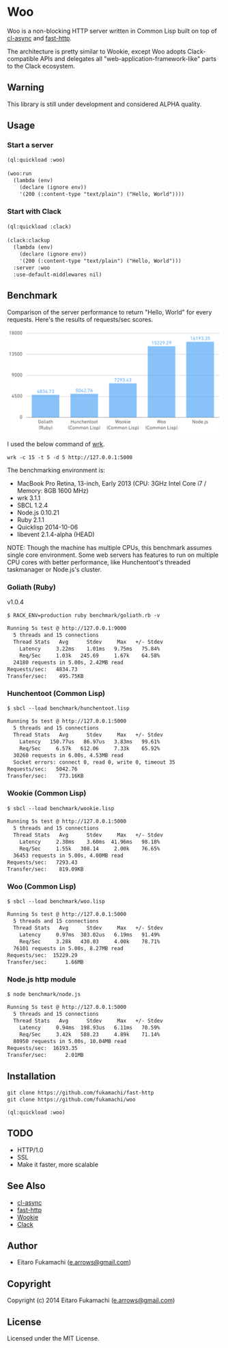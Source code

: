 # Woo

Woo is a non-blocking HTTP server written in Common Lisp built on top of [cl-async](http://orthecreedence.github.com/cl-async) and [fast-http](https://github.com/fukamachi/fast-http).

The architecture is pretty similar to Wookie, except Woo adopts Clack-compatible APIs and delegates all "web-application-framework-like" parts to the Clack ecosystem.

## Warning

This library is still under development and considered ALPHA quality.

## Usage

### Start a server

```common-lisp
(ql:quickload :woo)

(woo:run
  (lambda (env)
    (declare (ignore env))
    '(200 (:content-type "text/plain") ("Hello, World"))))
```

### Start with Clack

```common-lisp
(ql:quickload :clack)

(clack:clackup
  (lambda (env)
    (declare (ignore env))
    '(200 (:content-type "text/plain") ("Hello, World")))
  :server :woo
  :use-default-middlewares nil)
```

## Benchmark

Comparison of the server performance to return "Hello, World" for every requests. Here's the results of requests/sec scores.

![Benchmark Results](images/benchmark.png)

I used the below command of [wrk](https://github.com/wg/wrk).

```
wrk -c 15 -t 5 -d 5 http://127.0.0.1:5000
```

The benchmarking environment is:

* MacBook Pro Retina, 13-inch, Early 2013 (CPU: 3GHz Intel Core i7 / Memory: 8GB 1600 MHz)
* wrk 3.1.1
* SBCL 1.2.4
* Node.js 0.10.21
* Ruby 2.1.1
* Quicklisp 2014-10-06
* libevent 2.1.4-alpha (HEAD)

NOTE: Though the machine has multiple CPUs, this benchmark assumes single core environment. Some web servers has features to run on multiple CPU cores with better performance, like Hunchentoot's threaded taskmanager or Node.js's cluster.

### Goliath (Ruby)

v1.0.4

```
$ RACK_ENV=production ruby benchmark/goliath.rb -v
```

```
Running 5s test @ http://127.0.0.1:9000
  5 threads and 15 connections
  Thread Stats   Avg      Stdev     Max   +/- Stdev
    Latency     3.22ms    1.01ms   9.75ms   75.84%
    Req/Sec     1.03k   245.69     1.67k    64.58%
  24180 requests in 5.00s, 2.42MB read
Requests/sec:   4834.73
Transfer/sec:    495.75KB
```

### Hunchentoot (Common Lisp)

```
$ sbcl --load benchmark/hunchentoot.lisp
```

```
Running 5s test @ http://127.0.0.1:5000
  5 threads and 15 connections
  Thread Stats   Avg      Stdev     Max   +/- Stdev
    Latency   150.77us   86.97us   3.83ms   99.61%
    Req/Sec     6.57k   612.06     7.33k    65.92%
  30260 requests in 6.00s, 4.53MB read
  Socket errors: connect 0, read 0, write 0, timeout 35
Requests/sec:   5042.76
Transfer/sec:    773.16KB
```

### Wookie (Common Lisp)

```
$ sbcl --load benchmark/wookie.lisp
```

```
Running 5s test @ http://127.0.0.1:5000
  5 threads and 15 connections
  Thread Stats   Avg      Stdev     Max   +/- Stdev
    Latency     2.38ms    3.60ms  41.96ms   98.18%
    Req/Sec     1.55k   308.14     2.00k    76.65%
  36453 requests in 5.00s, 4.00MB read
Requests/sec:   7293.43
Transfer/sec:    819.09KB
```

### Woo (Common Lisp)

```
$ sbcl --load benchmark/woo.lisp
```

```
Running 5s test @ http://127.0.0.1:5000
  5 threads and 15 connections
  Thread Stats   Avg      Stdev     Max   +/- Stdev
    Latency     0.97ms  303.02us   6.19ms   91.49%
    Req/Sec     3.28k   430.03     4.00k    78.71%
  76101 requests in 5.00s, 8.27MB read
Requests/sec:  15229.29
Transfer/sec:      1.66MB
```

### Node.js http module

```
$ node benchmark/node.js
```

```
Running 5s test @ http://127.0.0.1:5000
  5 threads and 15 connections
  Thread Stats   Avg      Stdev     Max   +/- Stdev
    Latency     0.94ms  198.93us   6.11ms   70.59%
    Req/Sec     3.42k   588.23     4.89k    71.14%
  80950 requests in 5.00s, 10.04MB read
Requests/sec:  16193.35
Transfer/sec:      2.01MB
```

## Installation

```
git clone https://github.com/fukamachi/fast-http
git clone https://github.com/fukamachi/woo
```

```common-lisp
(ql:quickload :woo)
```

## TODO

* HTTP/1.0
* SSL
* Make it faster, more scalable

## See Also

* [cl-async](http://orthecreedence.github.com/cl-async)
* [fast-http](https://github.com/fukamachi/fast-http)
* [Wookie](http://wookie.beeets.com)
* [Clack](http://clacklisp.org/)

## Author

* Eitaro Fukamachi (e.arrows@gmail.com)

## Copyright

Copyright (c) 2014 Eitaro Fukamachi (e.arrows@gmail.com)

## License

Licensed under the MIT License.
